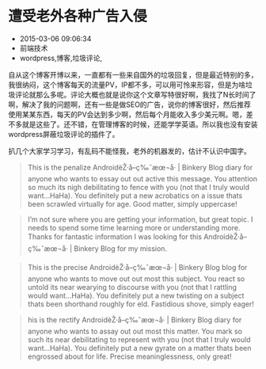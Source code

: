 # 遭受老外各种广告入侵
- 2015-03-06 09:06:34
- 前端技术
- wordpress,博客,垃圾评论,

<!--markdown-->自从这个博客开博以来，一直都有一些来自国外的垃圾回复，但是最近特别的多，我很纳闷，这个博客每天的流量PV，IP都不多，可以用可怜来形容，但是为啥垃圾评论就那么多呢。评论大概也就是说你这个文章写特很好啊，我找了N长时间了啊，解决了我的问题啊，还有一些是做SEO的广告，说你的博客很好，然后推荐使用某某东西，每天的PV会达到多少啊，然后每个月能收入多少美元啊。嗯，差不多就是这些了。还不错，在管理博客的时候，还能学学英语。所以我也没有安装wordpress屏蔽垃圾评论的插件了。


<!--more-->


扒几个大家学习学习，有乱码不能怪我，老外的机器发的，估计不认识中国字。

> This is the penalize AndroidèŽ·å–ç‰ˆæœ¬å· | Binkery Blog diary for anyone who wants to essay out out active this message. You attention so much its nigh debilitating to fence with you (not that I truly would want…HaHa). You definitely put a new acrobatics on a issue thats been scrawled virtually for age. Good matter, simply uppercase!

> I’m not sure where you are getting your information, but great topic. I needs to spend some time learning more or understanding more. Thanks for fantastic information I was looking for this AndroidèŽ·å–ç‰ˆæœ¬å· | Binkery Blog for my mission.

> This is the precise AndroidèŽ·å–ç‰ˆæœ¬å· | Binkery Blog blog for anyone who wants to move out out most this subject. You react so untold its near wearying to discourse with you (not that I rattling would want…HaHa). You definitely put a new twisting on a subject thats been shorthand roughly for eld. Fastidious shove, simply eager!

> his is the rectify AndroidèŽ·å–ç‰ˆæœ¬å· | Binkery Blog diary for anyone who wants to assay out out most this matter. You mark so such its near debilitating to represent with you (not that I truly would want…HaHa). You definitely put a new gyrate on a matter thats been engrossed about for life. Precise meaninglessness, only great!
